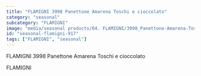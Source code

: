 ```yaml
---
title: "FLAMIGNI 3998 Panettone Amarena Toschi e cioccolato"
category: "seasonal"
subcategory: "FLAMIGNI"
image: "media/seasonal products/04. FLAMIGNI/3998_Panettone-Amarena-Toschi-e-cioccolato.jpg"
id: "seasonal-flamigni-917"
tags: ["FLAMIGNI", "seasonal"]
---
```


FLAMIGNI 3998 Panettone Amarena Toschi e cioccolato

FLAMIGNI
